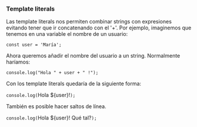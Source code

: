 ### Template literals

Las template literals nos permiten combinar strings con expresiones evitando tener que ir concatenando con el '+'.
Por ejemplo, imaginemos que tenemos en una variable el nombre de un usuario:

`const user = 'María';`

Ahora queremos añadir el nombre del usuario a un string.
Normalmente haríamos:

`console.log("Hola " + user + " !");`

Con los template literals quedaría de la siguiente forma:

`console.log(`Hola ${user}!`);`

También es posible hacer saltos de línea.

`console.log(`Hola ${user}! 
Qué tal?`);`
